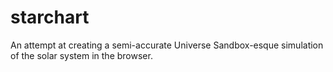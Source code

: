 # starchart
An attempt at creating a semi-accurate Universe Sandbox-esque simulation of the solar system in the browser.
